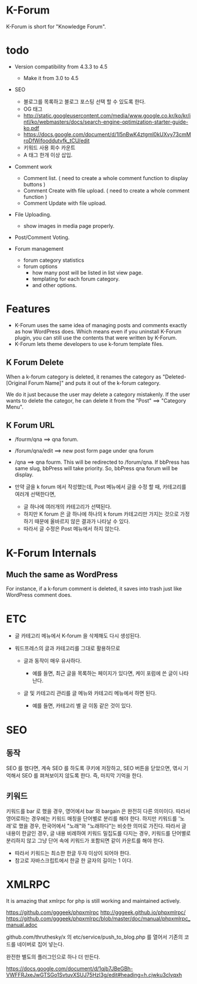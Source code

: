 # K-Forum

K-Forum is short for "Knowledge Forum".

# todo

* Version compatibility from 4.3.3 to 4.5
    * Make it from 3.0 to 4.5

* SEO
    * 블로그를 목록하고 블로그 포스팅 선택 할 수 있도록 한다.
    * OG 태그
	* http://static.googleusercontent.com/media/www.google.co.kr/ko/kr/intl/ko/webmasters/docs/search-engine-optimization-starter-guide-ko.pdf
	* https://docs.google.com/document/d/1l5nBwK4ztgml0kUXvy73cmMroDfWifooddutvfk_tCU/edit
	* 키워드 사용 회수 카운트
	* A 태그 한개 이상 삽입.
	
	
	
	
* Comment work
	* Comment list. ( need to create a whole comment function to display buttons )
	* Comment Create with file upload. ( need to create a whole comment function ) 
	* Comment Update with file upload. 

* File Uploading.

    - show images in media page properly.

* Post/Comment Voting.

* Forum management
	* forum category statistics
	* forum options
		* how many post will be listed in list view page.
		* templating for each forum category.
		* and other options.
        



# Features

* K-Forum uses the same idea of managing posts and comments exactly as how WordPress does. Which means even if you uninstall K-Forum plugin, you can still use the contents that were written by K-Forum.
* K-Forum lets theme developers to use k-forum template files.  



 

## K Forum Delete

When a k-forum category is deleted, it renames the category as "Deleted-[Original Forum Name]" and puts it out of the k-forum category.

We do it just because the user may delete a category mistakenly. If the user wants to delete the categor, he can delete it from the "Post" ==> "Category Menu".


## K Forum URL

* /fourm/qna ==> qna forum.
* /forum/qna/edit ==> new post form page under qna forum
* /qna ==> qna fourm. This will be redirected to /forum/qna. If bbPress has same slug, bbPress will take priority. So, bbPress qna forum will be display.


* 만약 글을 k forum 에서 작성했는데, Post 메뉴에서 글을 수정 할 때, 카테고리를 여러개 선택한다면,

    - 글 하나에 여러개의 카테고리가 선택된다.
    - 하지만 K forum 은 글 하나에 하나의 k forum 카테고리만 가지는 것으로 가정하기 때문에 올바르지 않은 결과가 나타날 수 있다.
    - 따라서 글 수정은 Post 메뉴에서 하지 않는다.



# K-Forum Internals

## Much the same as WordPress

For instance, if a k-forum comment is deleted, it saves into trash just like WordPress comment does.




# ETC

* 글 카테고리 메뉴에서 K-forum 을 삭제해도 다시 생성된다.

* 워드프레스의 글과 카테고리를 그대로 활용하므로

    * 글과 동작이 매우 유사하다.
    
        * 예를 들면, 최근 글을 목록하는 페이지가 있다면, 케이 포럼에 쓴 글이 나타난다. 
     
    * 글 및 카테고리 관리를 글 메뉴와 카테고리 메뉴에서 하면 된다.
    
        * 예를 들면, 카테고리 별 글 이동 같은 것이 있다.



# SEO

## 동작

SEO 를 했다면, 계속 SEO 를 하도록 쿠키에 저장하고, SEO 버튼을 닫았으면, 엮시 기억해서 SEO 를 펴쳐보이지 않도록 한다. 즉, 마지막 기억을 한다.
 

## 키워드

키워드를 bar 로 했을 경우, 영어에서 bar 와 bargain 은 완전히 다른 의미이다.
따라서 영어로하는 경우에는 키워드 매칭을 단어별로 분리를 해야 한다.
하지만 키워드를 '노래'로 했을 경우, 한국어에서 "노래"와 "노래하다"는 비슷한 의미로 가진다.
따라서 글 내용이 한글인 경우, 글 내용 비례하여 키워드 밀집도를 다지는 경우, 키워드를 단어별로 분리하지 않고 그냥 단어 속에 키워드가 포함되면 같이 카운트를 해야 한다.
 * 따라서 키워드는 최소한 한글 두자 이상이 되어야 한다.
 * 참고로 자바스크립트에서 한글 한 글자의 길이는  1 이다.



# XMLRPC

It is amazing that xmlrpc for php is still working and maintained actively.

https://github.com/gggeek/phpxmlrpc
http://gggeek.github.io/phpxmlrpc/
https://github.com/gggeek/phpxmlrpc/blob/master/doc/manual/phpxmlrpc_manual.adoc

github.com/thruthesky/x 의 etc/service/push_to_blog.php 를 열어서 기존의 코드를 네이버로 집어 넣는다.

완전한 별도의 플러그인으로 하나 더 만든다.


https://docs.google.com/document/d/1qjb7JBeGBh-VWFFRJxeJwGTSGo1SvtuvXSUJ75Hzl3g/edit#heading=h.cjwku3clyqxh


